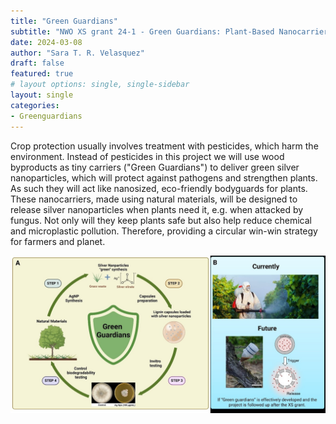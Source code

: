 ```yaml
---
title: "Green Guardians"
subtitle: "NWO XS grant 24-1 - Green Guardians: Plant-Based Nanocarriers for Toxic-Free Plant Protection"
date: 2024-03-08
author: "Sara T. R. Velasquez"
draft: false
featured: true
# layout options: single, single-sidebar
layout: single
categories:
- Greenguardians
---
```


Crop protection usually involves treatment with pesticides, which harm the environment. Instead of pesticides in this project we will use wood byproducts as tiny carriers ("Green Guardians") to deliver green silver nanoparticles, which will protect against pathogens and strengthen plants. As such they will act like nanosized, eco-friendly bodyguards for plants. These nanocarriers, made using natural materials, will be designed to release silver nanoparticles when plants need it, e.g. when attacked by fungus. Not only will they keep plants safe but also help reduce chemical and microplastic pollution. Therefore, providing a circular win-win strategy for farmers and planet.

![](featured.jpg)
